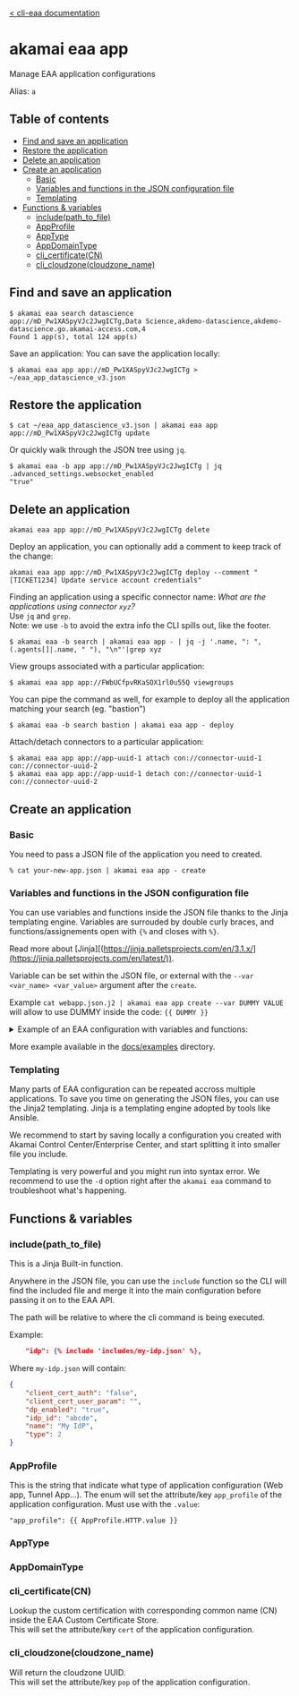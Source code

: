 [< cli-eaa documentation](../../README.md)

# akamai eaa app<!-- omit in toc -->

Manage EAA application configurations

Alias: `a`

## Table of contents<!-- omit in toc -->

- [Find and save an application](#find-and-save-an-application)
- [Restore the application](#restore-the-application)
- [Delete an application](#delete-an-application)
- [Create an application](#create-an-application)
  - [Basic](#basic)
  - [Variables and functions in the JSON configuration file](#variables-and-functions-in-the-json-configuration-file)
  - [Templating](#templating)
- [Functions \& variables](#functions--variables)
  - [include(path\_to\_file)](#includepath_to_file)
  - [AppProfile](#appprofile)
  - [AppType](#apptype)
  - [AppDomainType](#appdomaintype)
  - [cli\_certificate(CN)](#cli_certificatecn)
  - [cli\_cloudzone(cloudzone\_name)](#cli_cloudzonecloudzone_name)


## Find and save an application

```
$ akamai eaa search datascience
app://mD_Pw1XASpyVJc2JwgICTg,Data Science,akdemo-datascience,akdemo-datascience.go.akamai-access.com,4
Found 1 app(s), total 124 app(s)
```
Save an application:
You can save the application locally:
```
$ akamai eaa app app://mD_Pw1XASpyVJc2JwgICTg > ~/eaa_app_datascience_v3.json
```

## Restore the application

```
$ cat ~/eaa_app_datascience_v3.json | akamai eaa app app://mD_Pw1XASpyVJc2JwgICTg update
```

Or quickly walk through the JSON tree using `jq`.
```
$ akamai eaa -b app app://mD_Pw1XASpyVJc2JwgICTg | jq .advanced_settings.websocket_enabled
"true"
```

## Delete an application

```
akamai eaa app app://mD_Pw1XASpyVJc2JwgICTg delete
```

Deploy an application, you can optionally add a comment to keep track of the change:
```
akamai eaa app app://mD_Pw1XASpyVJc2JwgICTg deploy --comment "[TICKET1234] Update service account credentials"
```

Finding an application using a specific connector name: 
*What are the applications using connector `xyz`?*\
Use `jq` and `grep`.\
Note: we use `-b` to avoid the extra info the CLI spills out, like the footer.

```
$ akamai eaa -b search | akamai eaa app - | jq -j '.name, ": ", (.agents[]|.name, " "), "\n"'|grep xyz
```

View groups associated with a particular application:
```
$ akamai eaa app app://FWbUCfpvRKaSOX1rl0u55Q viewgroups
```

You can pipe the command as well, for example to deploy all the application matching your search (eg. "bastion")

```
$ akamai eaa -b search bastion | akamai eaa app - deploy
```

Attach/detach connectors to a particular application:

```
$ akamai eaa app app://app-uuid-1 attach con://connector-uuid-1 con://connector-uuid-2
$ akamai eaa app app://app-uuid-1 detach con://connector-uuid-1 con://connector-uuid-2
```

## Create an application

### Basic

You need to pass a JSON file of the application you need to created.

```
% cat your-new-app.json | akamai eaa app - create
```

### Variables and functions in the JSON configuration file

You can use variables and functions inside the JSON file thanks
to the Jinja templating engine. Variables are surrouded by double
curly braces, and functions/assignements open with `{%` and closes
with `%}`. 

Read more about [Jinja][(https://jinja.palletsprojects.com/en/3.1.x/](https://jinja.palletsprojects.com/en/latest/)).

Variable can be set within the JSON file, or external with the `--var <var_name> <var_value>` argument after the `create`.

Example `cat webapp.json.j2 | akamai eaa app create --var DUMMY VALUE` will allow to use DUMMY inside the code: `{{ DUMMY }}`

<details>
<summary>Example of an EAA configuration with variables and functions:</summary>

```json
{
    "eaa_cli_comment": [
        "This is an example of JSON with variables/functions",
        "to create an application with CLI-EAA",
	    "To create the app, use the following command:",
        "cat this_file.json.j2 | akamai eaa -v app - create"
    ],

    {# Pure Jinja variable #}
    {% set random_appsuffix = range(1, 10000) | random %}

    "app_profile": {{ AppProfile.HTTP.value }},
    "domain" : {{ AppDomainType.Custom.value }},
    "name": "EAA CLI Example Application Cust Domain {{ random_appsuffix }}",
    "description" : "Test app to be deleted",

    "advanced_settings": {
        "internal_hostname": "www.example.com",
        "internal_host_port": "0"
    },

    "cert":	"{{ cli_certificate('*.akamaidemo.net') }}",
    "host" : "dummyspopenapidelete{{ random_appsuffix }}.akamaidemo.net",
    "pop": "{{ cli_cloudzone('US-East') }}", 
    "servers": [
        {"origin_host": "www1.example.com", "orig_tls": "true", "origin_port": 80, "origin_protocol": "http"},
        {"origin_host": "www2.example.com", "orig_tls": "true", "origin_port": 81, "origin_protocol": "http"}
    ],
    "agents": [
        {"name": "demo-v2-con-1-amer", "uuid_url": "abc"},
        {"name": "demo-v2-con-2-amer", "uuid_url": "def"}
    ],
    "idp": {
    	"idp_id": "ghi"
    },
    "directories": [
       {
          "name": "AD Domain",
          "uuid_url": "jkl"
       }
    ],
    "groups": [
        {
          "name": "Administrators",
          "enable_mfa": "inherit",
          "uuid_url": "196YoFHhQa-XXXXXXX"
        },
        {
          "name": "Support",
          "enable_mfa": "inherit",
          "uuid_url": "9hDCxROqTYmhXXXXXXX"
        }
    ]
}
```
</details>

More example available in the [docs/examples](../examples/) directory.

### Templating

Many parts of EAA configuration can be repeated accross multiple applications.
To save you time on generating the JSON files, you can use the Jinja2 templating.
Jinja is a templating engine adopted by tools like Ansible.

We recommend to start by saving locally a configuration you created with Akamai 
Control Center/Enterprise Center, and start splitting it into smaller file you include.

Templating is very powerful and you might run into syntax error. We recommend to use the `-d` option right after the `akamai eaa` command to troubleshoot what's happening.

## Functions & variables

### include(path_to_file) 

This is a Jinja Built-in function.

Anywhere in the JSON file, you can use the `include` function so the CLI
will find the included file and merge it into the main configuration before
passing it on to the EAA API.

The path will be relative to where the cli command is being executed.

Example:
```json
    "idp": {% include 'includes/my-idp.json' %},
```

Where `my-idp.json` will contain:
```json
{
    "client_cert_auth": "false",
    "client_cert_user_param": "",
    "dp_enabled": "true",
    "idp_id": "abcde",
    "name": "My IdP",
    "type": 2
}
```

### AppProfile

This is the string that indicate what type of application configuration (Web app, Tunnel App...).
The enum will set the attribute/key `app_profile` of the application configuration.
Must use with the `.value`:

```jinja
"app_profile": {{ AppProfile.HTTP.value }}
```

### AppType

### AppDomainType

### cli_certificate(CN)

Lookup the custom certification with corresponding common name (CN)
inside the EAA Custom Certificate Store.  
This will set the attribute/key `cert` of the application configuration.

### cli_cloudzone(cloudzone_name)

Will return the cloudzone UUID.  
This will set the attribute/key `pop` of the application configuration.
